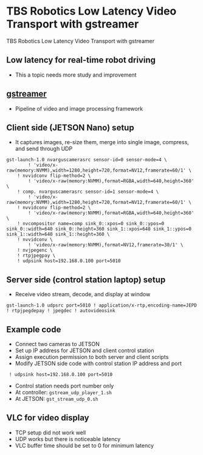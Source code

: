 # TBS Robotics Low Latency Video Transport with gstreamer
TBS Robotics Low Latency Video Transport with gstreamer
## Low latency for real-time robot driving
- This a topic needs more study and improvement
## [gstreamer](https://gstreamer.freedesktop.org/)
- Pipeline of video and image processing framework
## Client side (JETSON Nano) setup
- It captures images, re-size them, merge into single image, compress, and send through UDP
```
gst-launch-1.0 nvarguscamerasrc sensor-id=0 sensor-mode=4 \
        ! 'video/x-raw(memory:NVMM),width=1280,height=720,format=NV12,framerate=60/1' \
    ! nvvidconv flip-method=2 \
        ! 'video/x-raw(memory:NVMM),format=RGBA,width=640,height=360' \
    ! comp. nvarguscamerasrc sensor-id=1 sensor-mode=4 \
        ! 'video/x-raw(memory:NVMM),width=1280,height=720,format=NV12,framerate=60/1' \
    ! nvvidconv flip-method=2 \
        ! 'video/x-raw(memory:NVMM),format=RGBA,width=640,height=360' \
    ! nvcompositor name=comp sink_0::xpos=0 sink_0::ypos=0 sink_0::width=640 sink_0::height=360 sink_1::xpos=640 sink_1::ypos=0 sink_1::width=640 sink_1::height=360 \
    ! nvvidconv \
        ! 'video/x-raw(memory:NVMM),format=NV12,framerate=30/1' \
    ! nvjpegenc \
    ! rtpjpegpay \
    ! udpsink host=192.168.0.100 port=5010
```
## Server side (control station laptop) setup
- Receive video stream, decode, and display at window
```
gst-launch-1.0 udpsrc port=5010 ! application/x-rtp,encoding-name=JEPD ! rtpjpegdepay ! jpegdec ! autovideosink
```
## Example code
- Connect two cameras to JETSON
- Set up IP address for JETSON and client control station
- Assign execution permission to both server and client scripts
- Modify JETSON side code with control station IP address and port
```
 ! udpsink host=192.168.0.100 port=5010
```
- Control station needs port number only
- At controller: `gstream_udp_player_1.sh`
- At JETSON: `gst_stream_udp_0.sh`
## VLC for video display
- TCP setup did not work well
- UDP works but there is noticeable latency
- VLC buffer time should be set to 0 for minimum latency
